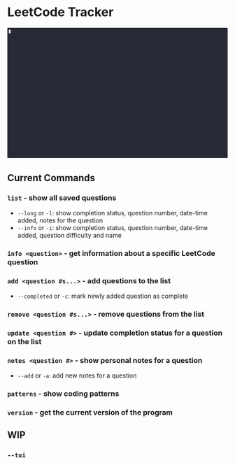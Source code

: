 # LeetCode Tracker

![Recording](https://github.com/FantasticalAphant/leetcode-tracker/blob/main/recording.gif?raw=true)

## Current Commands
### `list` - show all saved questions
- `--long` or `-l`: show completion status, question number, date-time added, notes for the question
- `--info` or `-i`: show completion status, question number, date-time added, question difficulty and name
### `info <question>` - get information about a specific LeetCode question
### `add <question #s...>` - add questions to the list
- `--completed` or `-c`: mark newly added question as complete
### `remove <question #s...>` - remove questions from the list
### `update <question #>` - update completion status for a question on the list
### `notes <question #>` - show personal notes for a question
- `--add` or `-a`: add new notes for a question
### `patterns` - show coding patterns
### `version` - get the current version of the program

## WIP
### `--tui`
